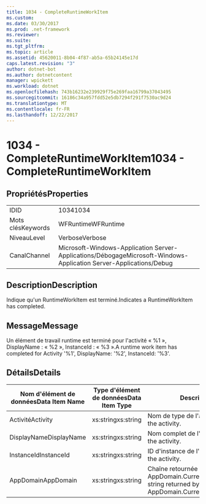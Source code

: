 ```yaml
---
title: 1034 - CompleteRuntimeWorkItem
ms.custom: 
ms.date: 03/30/2017
ms.prod: .net-framework
ms.reviewer: 
ms.suite: 
ms.tgt_pltfrm: 
ms.topic: article
ms.assetid: 45620011-8b04-4f87-ab5a-65b24145e17d
caps.latest.revision: "3"
author: dotnet-bot
ms.author: dotnetcontent
manager: wpickett
ms.workload: dotnet
ms.openlocfilehash: 743b16232e239929f75e269faa16799a37043495
ms.sourcegitcommit: 16186c34a957fdd52e5db7294f291f7530ac9d24
ms.translationtype: MT
ms.contentlocale: fr-FR
ms.lasthandoff: 12/22/2017
---
```

# <a name="1034---completeruntimeworkitem"></a><span data-ttu-id="08d6e-102">1034 - CompleteRuntimeWorkItem</span><span class="sxs-lookup"><span data-stu-id="08d6e-102">1034 - CompleteRuntimeWorkItem</span></span>
## <a name="properties"></a><span data-ttu-id="08d6e-103">Propriétés</span><span class="sxs-lookup"><span data-stu-id="08d6e-103">Properties</span></span>  
  
|||  
|-|-|  
|<span data-ttu-id="08d6e-104">ID</span><span class="sxs-lookup"><span data-stu-id="08d6e-104">ID</span></span>|<span data-ttu-id="08d6e-105">1034</span><span class="sxs-lookup"><span data-stu-id="08d6e-105">1034</span></span>|  
|<span data-ttu-id="08d6e-106">Mots clés</span><span class="sxs-lookup"><span data-stu-id="08d6e-106">Keywords</span></span>|<span data-ttu-id="08d6e-107">WFRuntime</span><span class="sxs-lookup"><span data-stu-id="08d6e-107">WFRuntime</span></span>|  
|<span data-ttu-id="08d6e-108">Niveau</span><span class="sxs-lookup"><span data-stu-id="08d6e-108">Level</span></span>|<span data-ttu-id="08d6e-109">Verbose</span><span class="sxs-lookup"><span data-stu-id="08d6e-109">Verbose</span></span>|  
|<span data-ttu-id="08d6e-110">Canal</span><span class="sxs-lookup"><span data-stu-id="08d6e-110">Channel</span></span>|<span data-ttu-id="08d6e-111">Microsoft-Windows-Application Server-Applications/Débogage</span><span class="sxs-lookup"><span data-stu-id="08d6e-111">Microsoft-Windows-Application Server-Applications/Debug</span></span>|  
  
## <a name="description"></a><span data-ttu-id="08d6e-112">Description</span><span class="sxs-lookup"><span data-stu-id="08d6e-112">Description</span></span>  
 <span data-ttu-id="08d6e-113">Indique qu'un RuntimeWorkItem est terminé.</span><span class="sxs-lookup"><span data-stu-id="08d6e-113">Indicates a RuntimeWorkItem has completed.</span></span>  
  
## <a name="message"></a><span data-ttu-id="08d6e-114">Message</span><span class="sxs-lookup"><span data-stu-id="08d6e-114">Message</span></span>  
 <span data-ttu-id="08d6e-115">Un élément de travail runtime est terminé pour l'activité « %1 », DisplayName : « %2 », InstanceId : « %3 ».</span><span class="sxs-lookup"><span data-stu-id="08d6e-115">A runtime work item has completed for Activity '%1', DisplayName: '%2', InstanceId: '%3'.</span></span>  
  
## <a name="details"></a><span data-ttu-id="08d6e-116">Détails</span><span class="sxs-lookup"><span data-stu-id="08d6e-116">Details</span></span>  
  
|<span data-ttu-id="08d6e-117">Nom d'élément de données</span><span class="sxs-lookup"><span data-stu-id="08d6e-117">Data Item Name</span></span>|<span data-ttu-id="08d6e-118">Type d'élément de données</span><span class="sxs-lookup"><span data-stu-id="08d6e-118">Data Item Type</span></span>|<span data-ttu-id="08d6e-119">Description</span><span class="sxs-lookup"><span data-stu-id="08d6e-119">Description</span></span>|  
|--------------------|--------------------|-----------------|  
|<span data-ttu-id="08d6e-120">Activité</span><span class="sxs-lookup"><span data-stu-id="08d6e-120">Activity</span></span>|<span data-ttu-id="08d6e-121">xs:string</span><span class="sxs-lookup"><span data-stu-id="08d6e-121">xs:string</span></span>|<span data-ttu-id="08d6e-122">Nom de type de l'activité.</span><span class="sxs-lookup"><span data-stu-id="08d6e-122">The type name of the activity.</span></span>|  
|<span data-ttu-id="08d6e-123">DisplayName</span><span class="sxs-lookup"><span data-stu-id="08d6e-123">DisplayName</span></span>|<span data-ttu-id="08d6e-124">xs:string</span><span class="sxs-lookup"><span data-stu-id="08d6e-124">xs:string</span></span>|<span data-ttu-id="08d6e-125">Nom complet de l'activité.</span><span class="sxs-lookup"><span data-stu-id="08d6e-125">The display name of the activity.</span></span>|  
|<span data-ttu-id="08d6e-126">InstanceId</span><span class="sxs-lookup"><span data-stu-id="08d6e-126">InstanceId</span></span>|<span data-ttu-id="08d6e-127">xs:string</span><span class="sxs-lookup"><span data-stu-id="08d6e-127">xs:string</span></span>|<span data-ttu-id="08d6e-128">ID d'instance de l'activité.</span><span class="sxs-lookup"><span data-stu-id="08d6e-128">The instance id of the activity.</span></span>|  
|<span data-ttu-id="08d6e-129">AppDomain</span><span class="sxs-lookup"><span data-stu-id="08d6e-129">AppDomain</span></span>|<span data-ttu-id="08d6e-130">xs:string</span><span class="sxs-lookup"><span data-stu-id="08d6e-130">xs:string</span></span>|<span data-ttu-id="08d6e-131">Chaîne retournée par AppDomain.CurrentDomain.FriendlyName.</span><span class="sxs-lookup"><span data-stu-id="08d6e-131">The string returned by AppDomain.CurrentDomain.FriendlyName.</span></span>|
